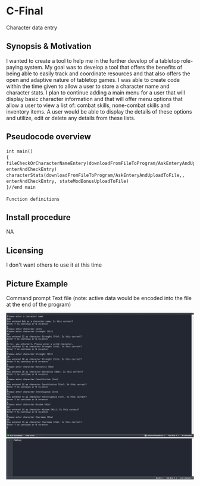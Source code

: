 # C-Final
Character data entry

## Synopsis & Motivation
I wanted to create a tool to help me in the further develop of a tabletop role-paying system. My goal was to develop a tool that offers the benefits of being able to easily track and coordinate resources and that also offers the open and adaptive nature of tabletop games. I was able to create code within the time given to allow a user to store a character name and character stats. I plan to continue adding a main menu for a user that will display basic character information and that will offer menu options that allow a user to view a list of: combat skills, none-combat skills and inventory items. A user would be able to display the details of these options and utilize, edit or delete any details from these lists.

## Pseudocode overview
```
int main()
{
fileCheckOrCharacterNameEntery(downloadFromFileToProgram/AskEnteryAndUploadToFile, enterAndCheckEntry)
characterStats(downloadFromFileToProgram/AskEnteryAndUploadToFile,, enterAndCheckEntry, stateModBonusUploadToFile)
}//end main

Function definitions
```

## Install procedure
NA

## Licensing
I don't want others to use it at this time

## Picture Example
Command prompt
Text file (note: active data would be encoded into the file at the end of the program)

<img src="CPPCommandPrompt.png">

<img src="CPPTextFile.png">
